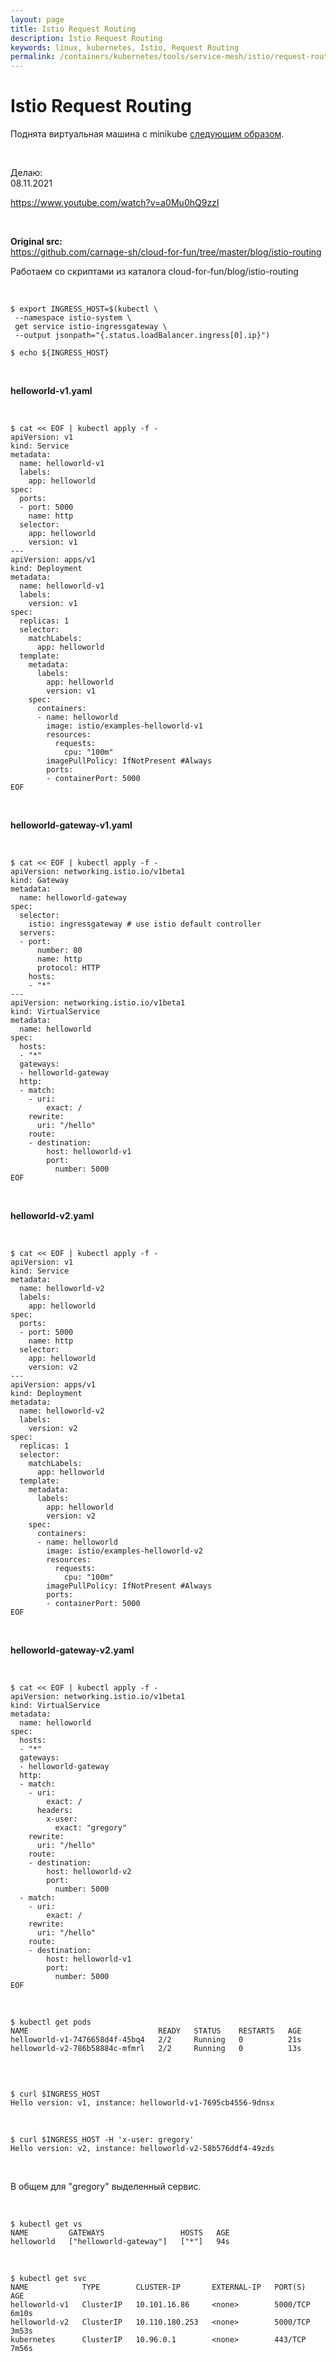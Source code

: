 ```yaml
---
layout: page
title: Istio Request Routing
description: Istio Request Routing
keywords: linux, kubernetes, Istio, Request Routing
permalink: /containers/kubernetes/tools/service-mesh/istio/request-routing/
---
```


# Istio Request Routing

Поднята виртуальная машина с minikube <a href="/containers/kubernetes/tools/service-mesh/istio/setup/">следующим образом</a>.

<br/>

Делаю:  
08.11.2021

https://www.youtube.com/watch?v=a0Mu0hQ9zzI

<br/>

**Original src:**  
https://github.com/carnage-sh/cloud-for-fun/tree/master/blog/istio-routing

Работаем со скриптами из каталога cloud-for-fun/blog/istio-routing

<br/>

```
$ export INGRESS_HOST=$(kubectl \
 --namespace istio-system \
 get service istio-ingressgateway \
 --output jsonpath="{.status.loadBalancer.ingress[0].ip}")

$ echo ${INGRESS_HOST}
```

<br/>

**helloworld-v1.yaml**

<br/>

```
$ cat << EOF | kubectl apply -f -
apiVersion: v1
kind: Service
metadata:
  name: helloworld-v1
  labels:
    app: helloworld
spec:
  ports:
  - port: 5000
    name: http
  selector:
    app: helloworld
    version: v1
---
apiVersion: apps/v1
kind: Deployment
metadata:
  name: helloworld-v1
  labels:
    version: v1
spec:
  replicas: 1
  selector:
    matchLabels:
      app: helloworld
  template:
    metadata:
      labels:
        app: helloworld
        version: v1
    spec:
      containers:
      - name: helloworld
        image: istio/examples-helloworld-v1
        resources:
          requests:
            cpu: "100m"
        imagePullPolicy: IfNotPresent #Always
        ports:
        - containerPort: 5000
EOF
```

<br/>

**helloworld-gateway-v1.yaml**

<br/>

```
$ cat << EOF | kubectl apply -f -
apiVersion: networking.istio.io/v1beta1
kind: Gateway
metadata:
  name: helloworld-gateway
spec:
  selector:
    istio: ingressgateway # use istio default controller
  servers:
  - port:
      number: 80
      name: http
      protocol: HTTP
    hosts:
    - "*"
---
apiVersion: networking.istio.io/v1beta1
kind: VirtualService
metadata:
  name: helloworld
spec:
  hosts:
  - "*"
  gateways:
  - helloworld-gateway
  http:
  - match:
    - uri:
        exact: /
    rewrite:
      uri: "/hello"
    route:
    - destination:
        host: helloworld-v1
        port:
          number: 5000
EOF
```

<br/>

**helloworld-v2.yaml**

<br/>

```
$ cat << EOF | kubectl apply -f -
apiVersion: v1
kind: Service
metadata:
  name: helloworld-v2
  labels:
    app: helloworld
spec:
  ports:
  - port: 5000
    name: http
  selector:
    app: helloworld
    version: v2
---
apiVersion: apps/v1
kind: Deployment
metadata:
  name: helloworld-v2
  labels:
    version: v2
spec:
  replicas: 1
  selector:
    matchLabels:
      app: helloworld
  template:
    metadata:
      labels:
        app: helloworld
        version: v2
    spec:
      containers:
      - name: helloworld
        image: istio/examples-helloworld-v2
        resources:
          requests:
            cpu: "100m"
        imagePullPolicy: IfNotPresent #Always
        ports:
        - containerPort: 5000
EOF
```

<br/>

**helloworld-gateway-v2.yaml**

<br/>

```
$ cat << EOF | kubectl apply -f -
apiVersion: networking.istio.io/v1beta1
kind: VirtualService
metadata:
  name: helloworld
spec:
  hosts:
  - "*"
  gateways:
  - helloworld-gateway
  http:
  - match:
    - uri:
        exact: /
      headers:
        x-user:
          exact: "gregory"
    rewrite:
      uri: "/hello"
    route:
    - destination:
        host: helloworld-v2
        port:
          number: 5000
  - match:
    - uri:
        exact: /
    rewrite:
      uri: "/hello"
    route:
    - destination:
        host: helloworld-v1
        port:
          number: 5000
EOF
```

<br/>

```
$ kubectl get pods
NAME                             READY   STATUS    RESTARTS   AGE
helloworld-v1-7476658d4f-45bq4   2/2     Running   0          21s
helloworld-v2-786b58884c-mfmrl   2/2     Running   0          13s


```

<!--

<br/>

    // Или посмотреть EXTERNAL-IP
    $ kubectl get service -n istio-system istio-ingressgateway

-->

<br/>

    $ curl $INGRESS_HOST
    Hello version: v1, instance: helloworld-v1-7695cb4556-9dnsx

<br/>

    $ curl $INGRESS_HOST -H 'x-user: gregory'
    Hello version: v2, instance: helloworld-v2-58b576ddf4-49zds

<br/>

В общем для "gregory" выделенный сервис.

<br/>

```
$ kubectl get vs
NAME         GATEWAYS                 HOSTS   AGE
helloworld   ["helloworld-gateway"]   ["*"]   94s
```

<br/>

```
$ kubectl get svc
NAME            TYPE        CLUSTER-IP       EXTERNAL-IP   PORT(S)    AGE
helloworld-v1   ClusterIP   10.101.16.86     <none>        5000/TCP   6m10s
helloworld-v2   ClusterIP   10.110.180.253   <none>        5000/TCP   3m53s
kubernetes      ClusterIP   10.96.0.1        <none>        443/TCP    7m56s
```
